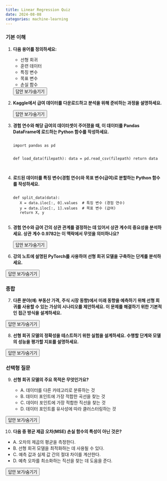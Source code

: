 ```yaml
---
title: Linear Regression Quiz
date: 2024-08-08
categories: machine-learning
---
```


### 기본 이해

1. **다음 용어를 정의하세요:**

   - 선형 회귀
   - 훈련 데이터
   - 특징 변수
   - 목표 변수
   - 손실 함수

   <div class="answer">
   <button class="toggle-answer">답안 보기/숨기기</button>
   <div class="answer-content" style="display: none;">
      <strong>답안:</strong>
      <p>
      - <strong>선형 회귀:</strong> 주어진 데이터를 사용하여 특징 변수와 목표 변수 사이의 선형 관계를 분석하고, 이 관계를 기반으로 새로운 데이터의 결과를 예측하는 통계 기법입니다.<br>
      - <strong>훈련 데이터:</strong> 모델을 학습시키기 위해 사용되는 데이터로, 모델이 특징 변수와 목표 변수 간의 관계를 학습하는 데 사용됩니다.<br>
      - <strong>특징 변수:</strong> 입력 데이터로, 예측 모델에 제공되는 독립 변수입니다.<br>
      - <strong>목표 변수:</strong> 출력 데이터로, 모델이 예측하려는 종속 변수입니다.<br>
      - <strong>손실 함수:</strong> 모델의 예측 값과 실제 값 간의 차이를 측정하는 함수로, 모델을 최적화하는 데 사용됩니다.
      </p>
   </div>
   </div>

2. **Kaggle에서 급여 데이터를 다운로드하고 분석을 위해 준비하는 과정을 설명하세요.**

   <div class="answer">
   <button class="toggle-answer">답안 보기/숨기기</button>
   <div class="answer-content" style="display: none;">
      <strong>답안:</strong>
      <p>
      Kaggle API를 사용하여 급여 데이터를 다운로드하고, 압축을 해제한 후 Pandas 라이브러리를 사용하여 CSV 파일을 DataFrame으로 로드합니다. 이 데이터에서 특징 변수와 목표 변수를 분리하여 분석을 준비합니다.
      </p>
   </div>
   </div>

3. **경험 연수와 해당 급여의 데이터셋이 주어졌을 때, 이 데이터를 Pandas DataFrame에 로드하는 Python 함수를 작성하세요.**

   <div class="language-python highlighter-rouge">
   <div class="highlight">
         <pre class="highlight"><code>
   import pandas as pd

   def load_data(filepath):
   data = pd.read_csv(filepath)
   return data
   </code>

   </pre> 
   </div> 
   </div>

4. **로드된 데이터를 특징 변수(경험 연수)와 목표 변수(급여)로 분할하는 Python 함수를 작성하세요.**

   <div class="language-python highlighter-rouge">
   <div class="highlight">
         <pre class="highlight"><code>
   def split_data(data):
      X = data.iloc[:, 0].values  # 특징 변수 (경험 연수)
      y = data.iloc[:, 1].values  # 목표 변수 (급여)
      return X, y
   </code>
   </pre> 
   </div> 
   </div>

5. **경험 연수와 급여 간의 상관 관계를 결정하는 데 있어서 상관 계수의 중요성을 분석하세요. 상관 계수 0.9782는 이 맥락에서 무엇을 의미하나요?**

   <div class="answer">
   <button class="toggle-answer">답안 보기/숨기기</button>
   <div class="answer-content" style="display: none;">
      <strong>답안:</strong>
      <p>
      상관 계수는 두 변수 간의 선형 관계의 강도를 나타냅니다. 상관 계수 0.9782는 경험 연수와 급여 간에 매우 강한 양의 선형 관계가 있음을 의미합니다. 이는 경험 연수가 증가할수록 급여도 증가하는 경향이 강하다는 것을 나타냅니다.
      </p>
   </div>
   </div>

6. **강의 노트에 설명된 PyTorch를 사용하여 선형 회귀 모델을 구축하는 단계를 분석하세요.**

<div class="answer">
  <button class="toggle-answer">답안 보기/숨기기</button>
  <div class="answer-content" style="display: none;">
    <strong>답안:</strong>
    <p>
    PyTorch를 사용하여 선형 회귀 모델을 구축하는 단계는 다음과 같습니다:<br>
    1. `torch.nn` 모듈을 가져와 선형 회귀 모델 클래스를 정의합니다.<br>
    2. 생성자 메서드에서 `nn.Linear`를 사용하여 선형 계층을 정의합니다.<br>
    3. 순전파 메서드에서 입력 데이터를 받아 예측 값을 계산합니다.<br>
    4. 모델을 학습하기 위해 손실 함수를 정의하고 최적화 알고리즘을 설정합니다.<br>
    5. 모델을 훈련 데이터에 맞추어 학습시킵니다.
    </p>
  </div>
</div>

### 종합

7. **다른 분야(예: 부동산 가격, 주식 시장 동향)에서 미래 동향을 예측하기 위해 선형 회귀를 사용할 수 있는 가상의 시나리오를 제안하세요. 이 문제를 해결하기 위한 기본적인 접근 방식을 설계하세요.**

<div class="answer">
  <button class="toggle-answer">답안 보기/숨기기</button>
  <div class="answer-content" style="display: none;">
    <strong>답안:</strong>
    <p>
    **가상의 시나리오:** 부동산 가격 예측<br>
    **접근 방식:**<br>
    1. 부동산 시장 데이터를 수집합니다(예: 위치, 면적, 방 수, 가격 등).<br>
    2. 데이터를 전처리하여 결측값을 처리하고, 필요 없는 변수를 제거합니다.<br>
    3. 특징 변수(예: 위치, 면적, 방 수)와 목표 변수(가격)를 분리합니다.<br>
    4. 데이터를 훈련 세트와 테스트 세트로 분할합니다.<br>
    5. 선형 회귀 모델을 구축하고 훈련 데이터를 사용하여 학습시킵니다.<br>
    6. 모델을 평가하고, 테스트 데이터를 사용하여 예측 성능을 확인합니다.<br>
    7. 모델의 성능을 향상시키기 위해 필요에 따라 하이퍼파라미터를 조정합니다.
    </p>
  </div>
</div>

8. **선형 회귀 모델의 정확성을 테스트하기 위한 실험을 설계하세요. 수행할 단계와 모델의 성능을 평가할 지표를 설명하세요.**

<div class="answer">
  <button class="toggle-answer">답안 보기/숨기기</button>
  <div class="answer-content" style="display: none;">
    <strong>답안:</strong>
    <p>
    **실험 설계:**<br>
    1. 데이터를 수집하고 전처리합니다.<br>
    2. 데이터를 훈련 세트와 테스트 세트로 분할합니다.<br>
    3. 선형 회귀 모델을 구축하고 훈련 데이터를 사용하여 학습시킵니다.<br>
    4. 테스트 데이터를 사용하여 모델의 예측을 수행합니다.<br>
    5. 예측 값과 실제 값 간의 차이를 계산하여 성능을 평가합니다.<br>
    6. 모델의 성능을 평가하는 지표로 평균 제곱 오차(MSE), 평균 절대 오차(MAE), 결정 계수(R²) 등을 사용합니다.
    </p>
  </div>
</div>

### 선택형 질문

9. **선형 회귀 모델의 주요 목적은 무엇인가요?**

   - A. 데이터를 다른 카테고리로 분류하는 것
   - B. 데이터 포인트에 가장 적합한 곡선을 찾는 것
   - C. 데이터 포인트에 가장 적합한 직선을 찾는 것
   - D. 데이터 포인트를 유사성에 따라 클러스터링하는 것

<div class="answer">
  <button class="toggle-answer">답안 보기/숨기기</button>
  <div class="answer-content" style="display: none;">
    <strong>답안:</strong>
    <p>
    - **정답:** C. 데이터 포인트에 가장 적합한 직선을 찾는 것<br>
    - **정답 이유:** 선형 회귀 모델은 주어진 데이터에서 독립 변수와 종속 변수 사이의 관계를 설명하는 최적의 직선을 찾는 것을 목적으로 합니다.
    </p>
  </div>
</div>

10. **다음 중 평균 제곱 오차(MSE) 손실 함수의 특성이 아닌 것은?**

- A. 오차의 제곱의 평균을 측정한다.
- B. 선형 회귀 모델을 최적화하는 데 사용될 수 있다.
- C. 예측 값과 실제 값 간의 절대 차이를 계산한다.
- D. 예측 오차를 최소화하는 직선을 찾는 데 도움을 준다.

<div class="answer">
  <button class="toggle-answer">답안 보기/숨기기</button>
  <div class="answer-content" style="
